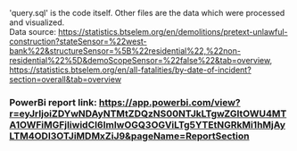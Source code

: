 'query.sql' is the code itself. Other files are the data which were processed and visualized. <br>
Data source: https://statistics.btselem.org/en/demolitions/pretext-unlawful-construction?stateSensor=%22west-bank%22&structureSensor=%5B%22residential%22,%22non-residential%22%5D&demoScopeSensor=%22false%22&tab=overview, https://statistics.btselem.org/en/all-fatalities/by-date-of-incident?section=overall&tab=overview <br>
### PowerBi report link: https://app.powerbi.com/view?r=eyJrIjoiZDYwNDAyNTMtZDQzNS00NTJkLTgwZGItOWU4MTA1OWFiMGFjIiwidCI6ImIwOGQ3OGViLTg5YTEtNGRkMi1hMjAyLTM4ODI3OTJiMDMxZiJ9&pageName=ReportSection
